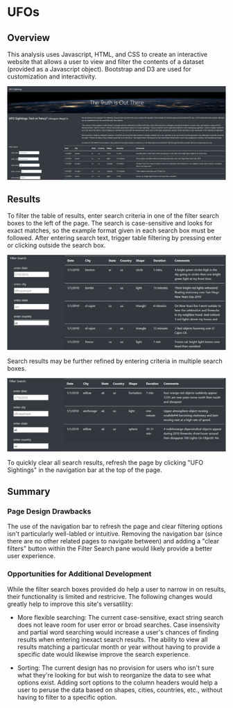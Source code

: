 # UFOs

## Overview

This analysis uses Javascript, HTML, and CSS to create an interactive website that allows a user to view and filter the contents of a dataset (provided as a Javascript object). Bootstrap and D3 are used for customization and interactivity.

![Website Screenshot](static/images/site_screenshot.png)

## Results

To filter the table of results, enter search criteria in one of the filter search boxes to the left of the page. The search is case-sensitive and looks for exact matches, so the example format given in each search box must be followed. After entering search text, trigger table filtering by pressing enter or clicking outside the search box.

![Single Filter Criteria](static/images/filter_search_1.png)

Search results may be further refined by entering criteria in multiple search boxes.

![Multiple Filter Criteria](static/images/filter_search_2.png)

To quickly clear all search results, refresh the page by clicking "UFO Sightings" in the navigation bar at the top of the page.

## Summary

### Page Design Drawbacks

The use of the navigation bar to refresh the page and clear filtering options isn't particularly well-labled or intuitive. Removing the navigation bar (since there are no other related pages to navigate between) and adding a "clear filters" button within the Filter Search pane would likely provide a better user experience.

### Opportunities for Additional Development

While the filter search boxes provided do help a user to narrow in on results, their functionality is limited and restricive. The following changes would greatly help to improve this site's versatility:

* More flexible searching: The current case-sensitive, exact string search does not leave room for user error or broad searches. Case insensivity and partial word searching would increase a user's chances of finding results when entering inexact search results. The ability to view all results matching a particular month or year without having to provide a specific date would likewise improve the search experience.

* Sorting: The current design has no provision for users who isn't sure what they're looking for but wish to reorganize the data to see what options exist. Adding sort options to the column headers would help a user to peruse the data based on shapes, cities, countries, etc., without having to filter to a specific option.